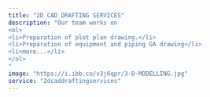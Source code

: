 ```yaml
---
title: "2D CAD DRAFTING SERVICES"
description: "Our team works on
<ol>
<li>Preparation of plot plan drawing.</li>
<li>Preparation of equipment and piping GA drawing</li>
<li>more...</li>
</ol>
"
image: "https://i.ibb.co/v3j6qpr/3-D-MODELLING.jpg"
service: "2dcaddraftingservices"
---
```

